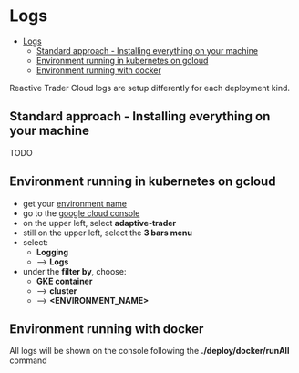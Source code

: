# Logs

- [Logs](#logs)
    - [Standard approach - Installing everything on your machine](#standard-approach---installing-everything-on-your-machine)
    - [Environment running in kubernetes on gcloud](#environment-running-in-kubernetes-on-gcloud)
    - [Environment running with docker](#environment-running-with-docker)

Reactive Trader Cloud logs are setup differently for each deployment kind.

## Standard approach - Installing everything on your machine
TODO

## Environment running in kubernetes on gcloud
- get your [environment name][environment-name]
- go to the [google cloud console][google-cloud-console]
- on the upper left, select **adaptive-trader**
- still on the upper left, select the **3 bars menu**
- select:
    - **Logging**
    - --> **Logs**
- under the **filter by**, choose:
    - **GKE container**
    - --> **cluster**
    - --> **<ENVIRONMENT_NAME>**

## Environment running with docker
All logs will be shown on the console following the **./deploy/docker/runAll** command

[google-cloud-console]: https://console.cloud.google.com/home/dashboard?project=adaptive-trader
[environment-name]: ./environment-name.md
